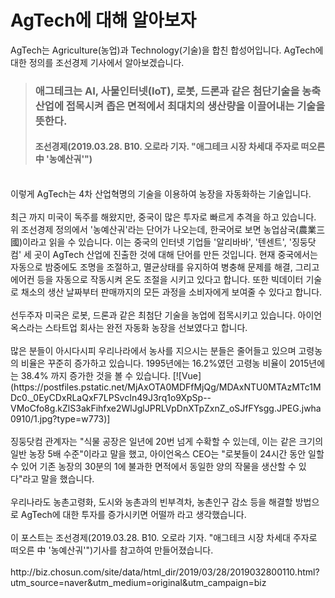 # AgTech에 대해 알아보자

AgTech는 Agriculture(농업)과 Technology(기술)을 합친 합성어입니다. AgTech에 대한 정의를 조선경제 기사에서 알아보겠습니다.
<br>
>### 애그테크는 AI, 사물인터넷(IoT), 로봇, 드론과 같은 첨단기술을 농축산업에 접목시켜 좁은 면적에서 최대치의 생산량을 이끌어내는 기술을 뜻한다.
>#### 조선경제(2019.03.28. B10. 오로라 기자. "애그테크 시장 차세대 주자로 떠오른 中 '농예산궈'")
<br>
이렇게 AgTech는 4차 산업혁명의 기술을 이용하여 농장을 자동화하는 기술입니다.
<br><br>
최근 까지 미국이 독주를 해왔지만, 중국이 많은 투자로 빠르게 추격을 하고 있습니다. 위 조선경제 정의에서 '농예산궈'라는 단어가 나오는데, 한국어로 보면 농업삼국(農業三國)이라고 읽을 수 있습니다. 이는 중국의 인터넷 기업들 '알리바바', '텐센트', '징둥닷컴' 세 곳이 AgTech 산업에 진출한 것에 대해 단어를 만든 것입니다. 현재 중국에서는 자동으로 밤중에도 조명을 조절하고, 멸균상태를 유지하여 병충해 문제를 해결, 그리고 에어컨 등을 자동으로 작동시켜 온도 조절을 시키고 있다고 합니다. 또한 빅데이터 기술로 채소의 생산 날짜부터 판매까지의 모든 과정을 소비자에게 보여줄 수 있다고 합니다. 
<br><br>
선두주자 미국은 로봇, 드론과 같은 최첨단 기술을 농업에 접목시키고 있습니다. 아이언옥스라는 스타트업 회사는 완전 자동화 농장을 선보였다고 합니다. 
<br><br>
많은 분들이 아시다시피 우리나라에서 농사를 지으시는 분들은 줄어들고 있으며 고령농의 비율은 꾸준히 증가하고 있습니다. 1995년에는 16.2%였던 고령농 비율이 2015년에는 38.4% 까지 증가한 것을 볼 수 있습니다.
[![Vue](https://postfiles.pstatic.net/MjAxOTA0MDFfMjQg/MDAxNTU0MTAzMTc1MDc0._0EyCDxRLaQxF7LPSvcIn49J3rq1o9XpSp--VMoCfo8g.kZlS3akFihfxe2WlJglJPRLVpDnXTpZxnZ_oSJfFYsgg.JPEG.jwha0910/1.jpg?type=w773)]
<br><br>
징둥닷컴 관계자는 "식물 공장은 일년에 20번 넘게 수확할 수 있는데, 이는 같은 크기의 일반 농장 5배 수준"이라고 말을 했고, 아이언옥스 CEO는 "로봇들이 24시간 동안 일할 수 있어 기존 농장의 30분의 1에 불과한 면적에서 동일한 양의 작물을 생산할 수 있다"라고 말을 했습니다.
<br><br>
우리나라도 농촌고령화, 도시와 농촌과의 빈부격차, 농촌인구 감소 등을 해결할 방법으로 AgTech에 대한 투자를 증가시키면 어떨까 라고 생각했습니다.
<br><br>
이 포스트는 조선경제(2019.03.28. B10. 오로라 기자. "애그테크 시장 차세대 주자로 떠오른 中 '농예산궈'")기사를 참고하여 만들어졌습니다.
<br><br>
http://biz.chosun.com/site/data/html_dir/2019/03/28/2019032800110.html?utm_source=naver&utm_medium=original&utm_campaign=biz
